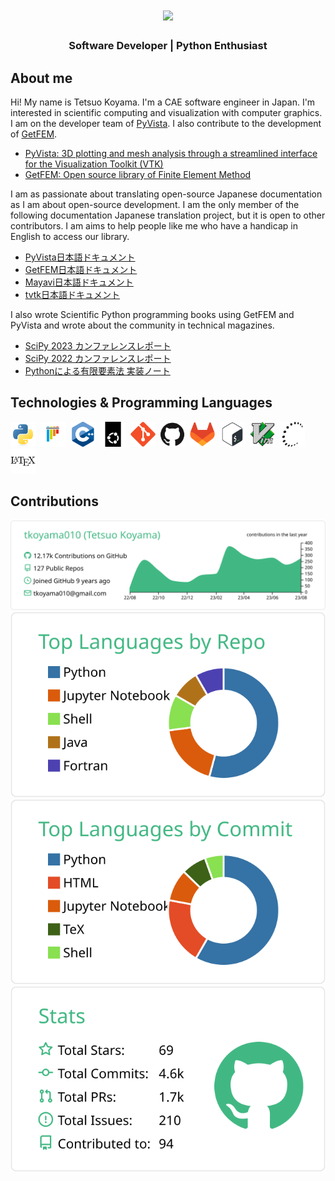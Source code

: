 <h1 align="center">
  <a href="https://git.io/typing-svg">
    <img src="https://readme-typing-svg.herokuapp.com/?lines=Hello,+there!+;This+is+Tetsuo+Koyama's+GitHub+Profile...;Nice+to+meet+you!&center=true&size=25">
  </a>
</h1>

<h3 align="center">Software Developer | Python Enthusiast</h3>

## About me

Hi! My name is Tetsuo Koyama. I'm a CAE software engineer in Japan.
I'm interested in scientific computing and visualization with computer graphics.
I am on the developer team of [PyVista](https://github.com/orgs/pyvista/people).
I also contribute to the development of [GetFEM](https://github.com/getfem-doc/getfem).

- [PyVista: 3D plotting and mesh analysis through a streamlined interface for the Visualization Toolkit (VTK)](https://github.com/pyvista/pyvista)
- [GetFEM: Open source library of Finite Element Method](https://github.com/getfem-doc/getfem)

I am as passionate about translating open-source Japanese documentation as I am about open-source development.
I am the only member of the following documentation Japanese translation project, but it is open to other contributors.
I am aims to help people like me who have a handicap in English to access our library.

- [PyVista日本語ドキュメント](https://pyvista.github.io/pyvista-docs-dev-ja/)
- [GetFEM日本語ドキュメント](https://getfem.readthedocs.io/ja/latest/)
- [Mayavi日本語ドキュメント](https://mayavi-ja.readthedocs.io/ja/latest/)
- [tvtk日本語ドキュメント](https://tvtk.readthedocs.io/ja/latest)

I also wrote Scientific Python programming books using GetFEM and PyVista and wrote about the community in technical magazines.

- [SciPy 2023 カンファレンスレポート](https://gihyo.jp/article/2023/08/scipy2023)
- [SciPy 2022 カンファレンスレポート](https://gihyo.jp/article/2022/09/scipy2022)
- [Pythonによる有限要素法 実装ノート](https://www.amazon.co.jp/dp/B09SPMYZN4)


## Technologies & Programming Languages

<div>
  <img src="https://github.com/devicons/devicon/blob/master/icons/python/python-original.svg" title="Python" alt="Python" width="40" height="40"/>&nbsp;
  <img src="https://github.com/devicons/devicon/blob/master/icons/pytest/pytest-original.svg" title="pytest" alt="pytest" width="40" height="40"/>&nbsp;
  <img src="https://github.com/devicons/devicon/blob/master/icons/cplusplus/cplusplus-original.svg" title="C++" alt="C++" width="40" height="40"/>&nbsp;
  <img src="https://github.com/devicons/devicon/blob/master/icons/ubuntu/ubuntu-plain.svg" title="Ubuntu" alt="Ubuntu" width="40" height="40"/>&nbsp;
  <img src="https://github.com/devicons/devicon/blob/master/icons/git/git-original.svg" title="Git" alt="Git" width="40" height="40"/>&nbsp;
  <img src="https://github.com/devicons/devicon/blob/master/icons/github/github-original.svg" title="GitHub" alt="GitHub" width="40" height="40"/>&nbsp;
  <img src="https://github.com/devicons/devicon/blob/master/icons/gitlab/gitlab-original.svg" title="GitLab" alt="GitLab" width="40" height="40"/>&nbsp;
  <img src="https://github.com/devicons/devicon/blob/master/icons/bash/bash-original.svg" title="Bash" alt="Bash" width="40" height="40"/>&nbsp;
  <img src="https://github.com/devicons/devicon/blob/master/icons/vim/vim-original.svg" title="Vim" alt="Vim" width="40" height="40"/>&nbsp;
  <img src="https://github.com/devicons/devicon/blob/master/icons/ssh/ssh-original.svg" title="ssh" alt="ssh" width="40" height="40"/>&nbsp;
  <img src="https://github.com/devicons/devicon/blob/master/icons/latex/latex-original.svg" title="LaTeX" alt="LaTeX" width="40" height="40"/>&nbsp;
</div>

## Contributions

[![](https://raw.githubusercontent.com/tkoyama010/tkoyama010/master/profile-summary-card-output/vue/0-profile-details.svg)](https://github.com/vn7n24fzkq/github-profile-summary-cards)
[![](https://raw.githubusercontent.com/tkoyama010/tkoyama010/master/profile-summary-card-output/vue/1-repos-per-language.svg)](https://github.com/vn7n24fzkq/github-profile-summary-cards)
[![](https://raw.githubusercontent.com/tkoyama010/tkoyama010/master/profile-summary-card-output/vue/2-most-commit-language.svg)](https://github.com/vn7n24fzkq/github-profile-summary-cards)
[![](https://raw.githubusercontent.com/tkoyama010/tkoyama010/master/profile-summary-card-output/vue/3-stats.svg)](https://github.com/vn7n24fzkq/github-profile-summary-cards)
<!--
**hrntsm/hrntsm** is a  _special_  repository because its `README.md` (this file) appears on your GitHub profile.

Here are some ideas to get you started:

-  I’m currently working on ...
- 🌱 I’m currently learning ...
- 👯 I’m looking to collaborate on ...
- 🤔 I’m looking for help with ...
- 💬 Ask me about ...
- 📫 How to reach me: ...
- 😄 Pronouns: ...
- ⚡ Fun fact: ...
-->
